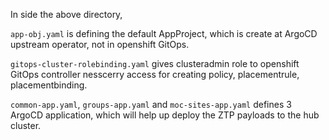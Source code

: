 In side the above directory,

`app-obj.yaml` is defining the default AppProject, which is create at ArgoCD
upstream operator, not in openshift GitOps.

`gitops-cluster-rolebinding.yaml` gives clusteradmin role to openshift GitOps
controller nesscerry access for creating policy, placementrule,
placementbinding.

`common-app.yaml`, `groups-app.yaml` and `moc-sites-app.yaml` defines 3 ArgoCD
application, which will help up deploy the ZTP payloads to the hub cluster.

